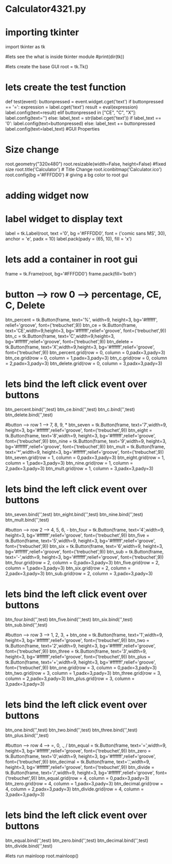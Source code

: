 # Calculator4321.py

# importing tkinter
import tkinter as tk

#lets see the what is inside tkinter module
#print(dir(tk))

#lets create the base GUI
root = tk.Tk()

# lets create the test function
def test(event):
    buttonpressed = event.widget.cget('text')
    if buttonpressed == '=':
        expression = label.cget('text')
        result = eval(expression)
        label.config(text=result)
    elif buttonpressed in ["CE", "C", "X"]:
        label.config(text='')
    else:
        label_text = str(label.cget('text'))
        if label_text == '0':
            label.config(text=buttonpressed)
        else:
            label_text += buttonpressed
            label.config(text=label_text)
#GUI Properties
# Size change
root.geometry("320x480")
root.resizable(width=False, height=False) #fixed size
root.title('Calculator') # Title Change
root.iconbitmap('Calculator.ico')
root.config(bg ='#FFFDD0') # giving a bg color to root gui

# adding widget now
# label widget to display text
label = tk.Label(root, text ='0', bg ='#FFFDD0', font = ('comic sans MS', 30), anchor = 'e', padx = 10)
label.pack(pady = (65, 10), fill = 'x')

# lets add a container in root gui
frame = tk.Frame(root, bg='#FFFDD0')
frame.pack(fill='both')

# button --> row 0 --> percentage, CE, C, Delete
btn_percent = tk.Button(frame, text='%', width=9, height=3, bg='#ffffff', relief='groove', font=('trebuchet',9))
btn_ce = tk.Button(frame, text='CE',width=9,height=3, bg='#ffffff',relief='groove', font=('trebuchet',9))
btn_c = tk.Button(frame, text='C',width=9,height=3, bg='#ffffff',relief='groove', font=('trebuchet',9))
btn_delete = tk.Button(frame, text='X',width=9,height=3, bg='#ffffff',relief='groove', font=('trebuchet',9))
btn_percent.grid(row = 0, column = 0,padx=3,pady=3)
btn_ce.grid(row = 0, column = 1,padx=3,pady=3)
btn_c.grid(row = 0, column = 2,padx=3,pady=3)
btn_delete.grid(row = 0, column = 3,padx=3,pady=3)

# lets bind the left click event over buttons
btn_percent.bind('<Button-1>',test)
btn_ce.bind('<Button-1>',test)
btn_c.bind('<Button-1>',test)
btn_delete.bind('<Button-1>',test)

#button --> row 1 --> 7, 8, 9, *
btn_seven = tk.Button(frame, text='7',width=9, height=3, bg='#ffffff',relief='groove', font=('trebuchet',9))
btn_eight = tk.Button(frame, text='8',width=9, height=3, bg='#ffffff',relief='groove', font=('trebuchet',9))
btn_nine = tk.Button(frame, text='9',width=9, height=3, bg='#ffffff',relief='groove', font=('trebuchet',9))
btn_mult = tk.Button(frame, text='*',width=9, height=3, bg='#ffffff',relief='groove', font=('trebuchet',9))
btn_seven.grid(row = 1, column = 0,padx=3,pady=3)
btn_eight.grid(row = 1, column = 1,padx=3,pady=3)
btn_nine.grid(row = 1, column = 2,padx=3,pady=3)
btn_mult.grid(row = 1, column = 3,padx=3,pady=3)

# lets bind the left click event over buttons
btn_seven.bind('<Button-1>',test)
btn_eight.bind('<Button-1>',test)
btn_nine.bind('<Button-1>',test)
btn_mult.bind('<Button-1>',test)

#button --> row 2 --> 4, 5, 6, -
btn_four = tk.Button(frame, text='4',width=9, height=3, bg='#ffffff',relief='groove', font=('trebuchet',9))
btn_five = tk.Button(frame, text='5',width=9, height=3, bg='#ffffff',relief='groove', font=('trebuchet',9))
btn_six = tk.Button(frame, text='6',width=9, height=3, bg='#ffffff',relief='groove', font=('trebuchet',9))
btn_sub = tk.Button(frame, text='-',width=9, height=3, bg='#ffffff',relief='groove', font=('trebuchet',9))
btn_four.grid(row = 2, column = 0,padx=3,pady=3)
btn_five.grid(row = 2, column = 1,padx=3,pady=3)
btn_six.grid(row = 2, column = 2,padx=3,pady=3)
btn_sub.grid(row = 2, column = 3,padx=3,pady=3)

# lets bind the left click event over buttons
btn_four.bind('<Button-1>',test)
btn_five.bind('<Button-1>',test)
btn_six.bind('<Button-1>',test)
btn_sub.bind('<Button-1>',test)

#button --> row 3 --> 1, 2, 3, +
btn_one = tk.Button(frame, text='1',width=9, height=3, bg='#ffffff',relief='groove', font=('trebuchet',9))
btn_two = tk.Button(frame, text='2',width=9, height=3, bg='#ffffff',relief='groove', font=('trebuchet',9))
btn_three = tk.Button(frame, text='3',width=9, height=3, bg='#ffffff',relief='groove', font=('trebuchet',9))
btn_plus = tk.Button(frame, text='+',width=9, height=3, bg='#ffffff',relief='groove', font=('trebuchet',9))
btn_one.grid(row = 3, column = 0,padx=3,pady=3)
btn_two.grid(row = 3, column = 1,padx=3,pady=3)
btn_three.grid(row = 3, column = 2,padx=3,pady=3)
btn_plus.grid(row = 3, column = 3,padx=3,pady=3)

# lets bind the left click event over buttons
btn_one.bind('<Button-1>',test)
btn_two.bind('<Button-1>',test)
btn_three.bind('<Button-1>',test)
btn_plus.bind('<Button-1>',test)

#button --> row 4 --> =, 0, ., /
btn_equal = tk.Button(frame, text='=',width=9, height=3, bg='#ffffff',relief='groove', font=('trebuchet',9))
btn_zero = tk.Button(frame, text='0',width=9, height=3, bg='#ffffff',relief='groove', font=('trebuchet',9))
btn_decimal = tk.Button(frame, text='.',width=9, height=3, bg='#ffffff',relief='groove', font=('trebuchet',9))
btn_divide = tk.Button(frame, text='/',width=9, height=3, bg='#ffffff',relief='groove', font=('trebuchet',9))
btn_equal.grid(row = 4, column = 0,padx=3,pady=3)
btn_zero.grid(row = 4, column = 1,padx=3,pady=3)
btn_decimal.grid(row = 4, column = 2,padx=3,pady=3)
btn_divide.grid(row = 4, column = 3,padx=3,pady=3)

# lets bind the left click event over buttons
btn_equal.bind('<Button-1>',test)
btn_zero.bind('<Button-1>',test)
btn_decimal.bind('<Button-1>',test)
btn_divide.bind('<Button-1>',test)

#lets run mainloop
root.mainloop()
